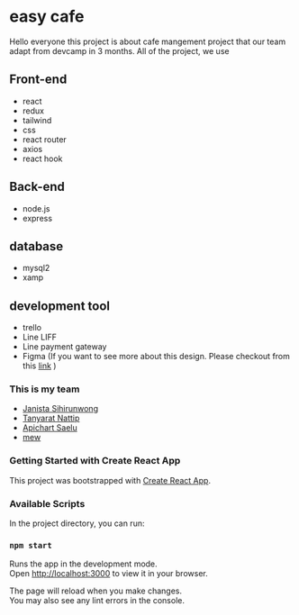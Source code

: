 # easy cafe

Hello everyone this project is about cafe mangement project that our team adapt from devcamp in 3 months. All of the project, we use

## Front-end

- react
- redux
- tailwind
- css
- react router
- axios
- react hook

## Back-end

- node.js
- express

## database

- mysql2
- xamp

## development tool

- trello
- Line LIFF
- Line payment gateway
- Figma (If you want to see more about this design. Please checkout from this [link](https://www.figma.com/file/PKPFWcNx6cfqfWVlidhDAN/eazy-Cafe?node-id=0%3A1) )

### This is my team

- [Janista Sihirunwong](https://github.com/Janistamail)
- [Tanyarat Nattip](#)
- [Apichart Saelu](#)
- [mew](#)

### Getting Started with Create React App

This project was bootstrapped with [Create React App](https://github.com/facebook/create-react-app).

### Available Scripts

In the project directory, you can run:

### `npm start`

Runs the app in the development mode.\
Open [http://localhost:3000](http://localhost:3000) to view it in your browser.

The page will reload when you make changes.\
You may also see any lint errors in the console.
